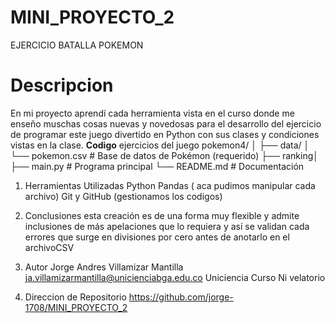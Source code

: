 # MINI_PROYECTO_2
EJERCICIO BATALLA POKEMON
# Descripcion
En mi proyecto aprendí cada herramienta vista  en el curso donde me enseño muschas cosas nuevas y novedosas para el desarrollo del ejercicio de programar este juego divertido en Python con sus clases y condiciones vistas en la clase.
      **Codigo**
       ejercicios del juego
       pokemon4/
        │
        ├── data/
        │ └── pokemon.csv # Base de datos de Pokémon (requerido)
         ├── ranking│
        ├── main.py # Programa principal
        └── README.md # Documentación
1. Herramientas Utilizadas
Python
Pandas ( aca pudimos manipular cada archivo)
Git y GitHub (gestionamos los codigos)

2.  Conclusiones
esta creación es de una forma muy flexible y admite inclusiones de más apelaciones que lo requiera y así se validan cada errores que surge en divisiones por cero antes de anotarlo en el archivoCSV

4.  Autor
Jorge Andres Villamizar Mantilla
ja.villamizarmantilla@unicienciabga.edu.co
Uniciencia
Curso Ni velatorio

5.  Direccion de Repositorio
https://github.com/jorge-1708/MINI_PROYECTO_2

